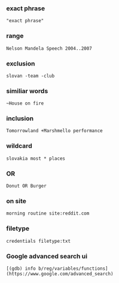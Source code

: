 
### exact phrase 
```
"exact phrase"
```

### range
```
Nelson Mandela Speech 2004..2007
```

### exclusion
```
slovan -team -club
```
  
### similiar words
``` 
~House on fire
```
  
### inclusion
```
Tomorrowland +Marshmello performance
```
  
### wildcard
```
slovakia most * places
```
  
### OR
```
Donut OR Burger
```

### on site 
```
morning routine site:reddit.com
```
  
### filetype
```
credentials filetype:txt
```
  
### Google advanced search ui
```
[(gdb) info b/reg/variables/functions](https://www.google.com/advanced_search)
```
